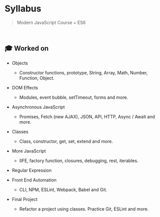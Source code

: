 # Syllabus

> Modern JavaScript Course + ES6
<br>

## 🎓 Worked on

- Objects
    - Constructor functions, prototype, String, Array, Math, Number, Function, Object.

- DOM Effects
    - Modules, event bubble, setTimeout, forms and more.

- Asynchronous JavaScript
    - Promises, Fetch (new AJAX), JSON, API, HTTP, Async / Await and more.

- Classes
    - Class, constructor, get, set, extend and more.

- More JavaScript
    - IIFE, factory function, closures, debugging, rest, iterables.

- Regular Expression

- Front End Automation
    - CLI, NPM, ESLint, Webpack, Babel and Git.

- Final Project
    - Refactor a project using classes. Practice Git, ESLint and more.

